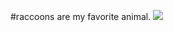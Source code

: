 #raccoons are my favorite animal.
<img src ="https://image.shutterstock.com/image-vector/racoon-standing-side-view-inscription-260nw-1574116435.jpg">
